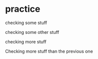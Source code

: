 # practice

checking some stuff

checking some other stuff

checking more stuff

Checking more stuff than the previous one